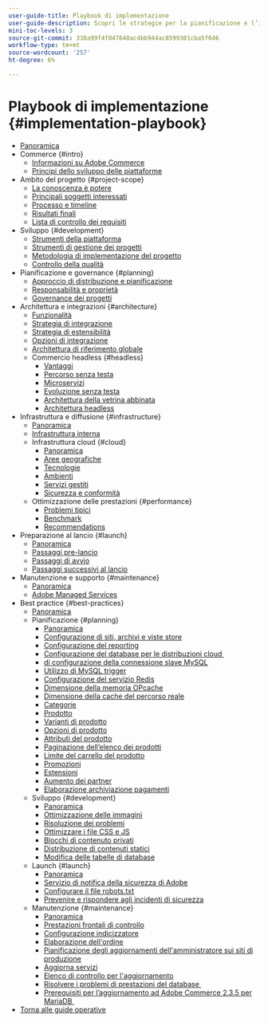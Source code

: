 ```yaml
---
user-guide-title: Playbook di implementazione
user-guide-description: Scopri le strategie per la pianificazione e l’implementazione di un sito Adobe Commerce di successo.
mini-toc-levels: 3
source-git-commit: 338a99f4f047640ac4bb944ac8599301cba5f646
workflow-type: tm+mt
source-wordcount: '257'
ht-degree: 6%

---
```



# Playbook di implementazione {#implementation-playbook}

- [Panoramica](overview.md)
- Commerce {#intro}
   - [Informazioni su Adobe Commerce](intro/about-commerce.md)
   - [Principi dello sviluppo delle piattaforme](intro/platform-development.md)
- Ambito del progetto {#project-scope}
   - [La conoscenza è potere](project-scope/knowledge.md)
   - [Principali soggetti interessati](project-scope/key-stakeholders.md)
   - [Processo e timeline](project-scope/process-timeline.md)
   - [Risultati finali](project-scope/deliverables.md)
   - [Lista di controllo dei requisiti](project-scope/requirement-checklists.md)
- Sviluppo {#development}
   - [Strumenti della piattaforma](development/platform-tools.md)
   - [Strumenti di gestione dei progetti](development/project-management-tools.md)
   - [Metodologia di implementazione del progetto](development/delivery.md)
   - [Controllo della qualità](development/quality-control.md)
- Pianificazione e governance {#planning}
   - [Approccio di distribuzione e pianificazione](planning/delivery.md)
   - [Responsabilità e proprietà](planning/ownership.md)
   - [Governance dei progetti](planning/governance.md)
- Architettura e integrazioni {#architecture}
   - [Funzionalità](architecture/capabilities.md)
   - [Strategia di integrazione](architecture/integration-strategy.md)
   - [Strategia di estensibilità](architecture/extensibility-strategy.md)
   - [Opzioni di integrazione](architecture/integration-options.md)
   - [Architettura di riferimento globale](architecture/global-reference.md)
   - Commercio headless {#headless}
      - [Vantaggi](architecture/headless/benefits.md)
      - [Percorso senza testa](architecture/headless/journey-to-headless.md)
      - [Microservizi](architecture/headless/microservices.md)
      - [Evoluzione senza testa](architecture/headless/evolution.md)
      - [Architettura della vetrina abbinata](architecture/headless/legacy-storefront.md)
      - [Architettura headless](architecture/headless/adobe-commerce.md)
- Infrastruttura e diffusione {#infrastructure}
   - [Panoramica](infrastructure/overview.md)
   - [Infrastruttura interna](infrastructure/on-premises.md)
   - Infrastruttura cloud {#cloud}
      - [Panoramica](infrastructure/cloud/overview.md)
      - [Aree geografiche](infrastructure/cloud/regions.md)
      - [Tecnologie](infrastructure/cloud/technology.md)
      - [Ambienti](infrastructure/cloud/environments.md)
      - [Servizi gestiti](infrastructure/cloud/managed-services.md)
      - [Sicurezza e conformità](infrastructure/cloud/security.md)
   - Ottimizzazione delle prestazioni {#performance}
      - [Problemi tipici](infrastructure/performance/optimization.md)
      - [Benchmark](infrastructure/performance/benchmarks.md)
      - [Recommendations](infrastructure/performance/recommendations.md)
- Preparazione al lancio {#launch}
   - [Panoramica](launch/overview.md)
   - [Passaggi pre-lancio](launch/pre-launch-steps.md)
   - [Passaggi di avvio](launch/launch-steps.md)
   - [Passaggi successivi al lancio](launch/post-launch-steps.md)
- Manutenzione e supporto {#maintenance}
   - [Panoramica](maintenance/overview.md)
   - [Adobe Managed Services](maintenance/adobe-managed-services.md)
- Best practice {#best-practices}
   - [Panoramica](best-practices/phases.md)
   - Pianificazione {#planning}
      - [Panoramica](best-practices/planning/overview.md)
      - [Configurazione di siti, archivi e viste store](best-practices/planning/sites-stores-store-views.md)
      - [Configurazione del reporting](best-practices/planning/reporting-configuration.md)
      - [Configurazione del database per le distribuzioni cloud &#x200B;](best-practices/planning/database-on-cloud.md)
      - [&#x200B; di configurazione della connessione slave MySQL](best-practices/planning/configure-mysql-slave-connection-on-cloud.md)
      - [Utilizzo di MySQL trigger](best-practices/planning/mysql-triggers-usage.md)
      - [Configurazione del servizio Redis](best-practices/planning/redis-service-configuration.md)
      - [Dimensione della memoria OPcache](best-practices/planning/opcache-memory-size.md)
      - [Dimensione della cache del percorso reale](best-practices/planning/realpath-cache-size.md)
      - [Categorie](best-practices/planning/category-limits.md)
      - [Prodotto](best-practices/planning/product-sku-limits.md)
      - [Varianti di prodotto](best-practices/planning/product-variations.md)
      - [Opzioni di prodotto](best-practices/planning/product-options.md)
      - [Attributi del prodotto](best-practices/planning/product-attributes-and-options.md)
      - [Paginazione dell’elenco dei prodotti](best-practices/planning/product-listing-pagination.md)
      - [Limite del carrello del prodotto](best-practices/planning/product-cart.md)
      - [Promozioni](best-practices/planning/product-cart-promotions.md)
      - [Estensioni](best-practices/planning/extensions.md)
      - [Aumento dei partner](best-practices/planning/partner-escalation.md)
      - [Elaborazione archiviazione pagamenti](best-practices/planning/payment-processing-storage.md)
   - Sviluppo {#development}
      - [Panoramica](best-practices/development/overview.md)
      - [Ottimizzazione delle immagini](best-practices/development/image-optimization.md)
      - [Risoluzione dei problemi](best-practices/development/troubleshooting.md)
      - [Ottimizzare i file CSS e JS](best-practices/development/optimize-css-js-files.md)
      - [Blocchi di contenuto privati](best-practices/development/private-content-block-configuration.md)
      - [Distribuzione di contenuti statici](best-practices/development/static-content-deployment.md)
      - [Modifica delle tabelle di database](best-practices/development/modifying-core-and-third-party-tables.md)
   - Launch {#launch}
      - [Panoramica](best-practices/launch/overview.md)
      - [Servizio di notifica della sicurezza di Adobe](best-practices/launch/security-notification-service.md)
      - [Configurare il file robots.txt](best-practices/launch/robots-txt.md)
      - [Prevenire e rispondere agli incidenti di sicurezza](best-practices/launch/prevent-respond-security-incident.md)
   - Manutenzione {#maintenance}
      - [Panoramica](best-practices/maintenance/overview.md)
      - [Prestazioni frontali di controllo](best-practices/maintenance/frontend-performance.md)
      - [Configurazione indicizzatore](best-practices/maintenance/indexer-configuration.md)
      - [Elaborazione dell&#39;ordine](best-practices/maintenance/order-processing-configuration.md)
      - [Pianificazione degli aggiornamenti dell&#39;amministratore sui siti di produzione](best-practices/maintenance/scheduling-admin-updates-in-production.md)
      - [Aggiorna servizi](best-practices/maintenance/update-services.md)
      - [Elenco di controllo per l&#39;aggiornamento](best-practices/maintenance/upgrade-checklist.md)
      - [Risolvere i problemi di prestazioni del database &#x200B;](best-practices/maintenance/resolve-database-performance-issues.md)
      - [Prerequisiti per l’aggiornamento ad Adobe Commerce 2.3.5 per MariaDB &#x200B;](best-practices/maintenance/commerce-235-upgrade-prerequisites-mariadb.md)
- [Torna alle guide operative](https://experienceleague.adobe.com/docs/commerce-operations/operational-guides/home.html)
